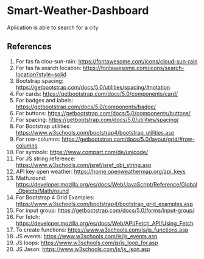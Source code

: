# Smart-Weather-Dashboard

Aplication is able to search for a city

## References
1. For fas fa clou-sun-rain: https://fontawesome.com/icons/cloud-sun-rain
2. For fas fa search location: https://fontawesome.com/icons/search-location?style=solid
3. Bootstrap spacing: https://getbootstrap.com/docs/5.0/utilities/spacing/#notation
4. For cards: https://getbootstrap.com/docs/5.0/components/card/ 
5. For badges and labels: https://getbootstrap.com/docs/5.0/components/badge/
6. For buttons: https://getbootstrap.com/docs/5.0/components/buttons/
7. For spacing: https://getbootstrap.com/docs/5.0/utilities/spacing/
8. For Bootstrap utilities: https://www.w3schools.com/bootstrap4/bootstrap_utilities.asp
9. For row-columns: https://getbootstrap.com/docs/5.0/layout/grid/#row-columns
10. For symbols: https://www.compart.com/de/unicode/
11. For JS string reference: https://www.w3schools.com/jsref/jsref_obj_string.asp 
12. API key open weather: https://home.openweathermap.org/api_keys
13. Math.round: https://developer.mozilla.org/es/docs/Web/JavaScript/Reference/Global_Objects/Math/round 
14. For Bootstrap 4 Grid Examples: https://www.w3schools.com/bootstrap4/bootstrap_grid_examples.asp
15. For input group: https://getbootstrap.com/docs/5.0/forms/input-group/
16. For fetch: https://developer.mozilla.org/es/docs/Web/API/Fetch_API/Using_Fetch
17. To create functions: https://www.w3schools.com/js/js_functions.asp
18. JS events: https://www.w3schools.com/js/js_events.asp
19. JS loops: https://www.w3schools.com/js/js_loop_for.asp
20. JS Jason: https://www.w3schools.com/js/js_json.asp